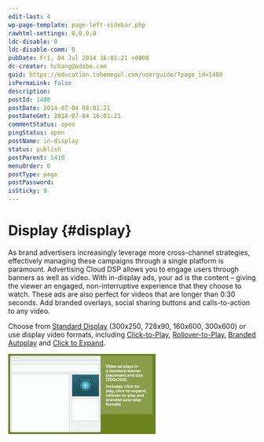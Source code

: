 ```yaml
---
edit-last: 4
wp-page-template: page-left-sidebar.php
rawhtml-settings: 0,0,0,0
ldc-disable: 0
ldc-disable-comm: 0
pubDate: Fri, 04 Jul 2014 16:01:21 +0000
dc-creator: hchang@adobe.com
guid: https://education.tubemogul.com/userguide/?page_id=1480
isPermaLink: false
description: 
postId: 1480
postDate: 2014-07-04 08:01:21
postDateGmt: 2014-07-04 16:01:21
commentStatus: open
pingStatus: open
postName: in-display
status: publish
postParent: 1410
menuOrder: 0
postType: page
postPassword: 
isSticky: 0
---
```


# Display {#display}

As brand advertisers increasingly leverage more cross-channel strategies, effectively managing these campaigns through a single platform is paramount. Advertising Cloud DSP allows you to engage users through banners as well as video. With in-display ads, your ad is the content – giving the viewer an engaged, non-interruptive experience that they choose to watch. These ads are also perfect for videos that are longer than 0:30 seconds. Add branded overlays, social sharing buttons and calls-to-action to any video.
  
Choose from [Standard Display](in-display/standard-display.md) (300x250, 728x90, 160x600, 300x600) or use display video formats, including [Click-to-Play](in-display/click-to-play.md), [Rollover-to-Play](in-display/rollover-to-play.md), [Branded Autoplay](in-display/branded-autoplay.md) and [Click to Expand](in-display/click-to-expand.md).

[ ![Indisplay](assets/indisplay-300x163.png)](assets/indisplay.png) 
